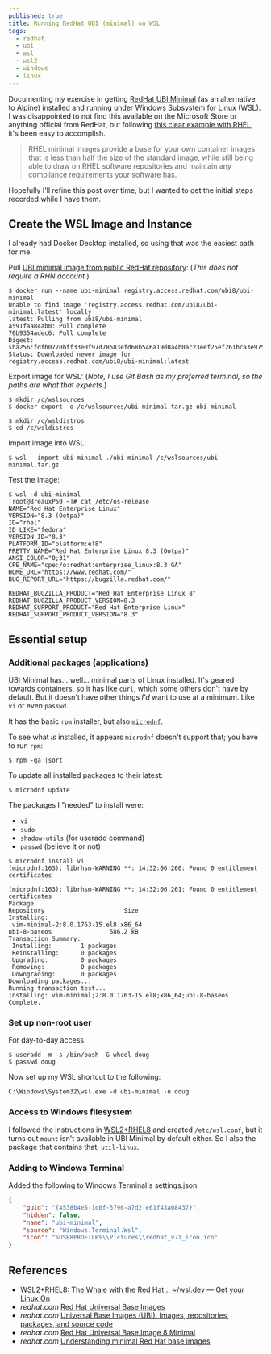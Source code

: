 ```yaml
---
published: true
title: Running RedHat UBI (minimal) on WSL
tags:
  - redhat
  - ubi
  - wsl
  - wsl2
  - windows
  - linux
---
```

Documenting my exercise in getting [RedHat UBI Minimal](https://access.redhat.com/documentation/en-us/red_hat_enterprise_linux/8/html-single/building_running_and_managing_containers/index#understanding-minimal-red-hat-base-images_building-running-and-managing-containers) (as an alternative to Alpine) installed and running under Windows Subsystem for Linux (WSL). I was disappointed to not find this available on the Microsoft Store or anything official from RedHat, but following [this clear example with RHEL](https://wsl.dev/mobyrhel8/), it's been easy to accomplish.

> RHEL minimal images provide a base for your own container images that is less than half the size of the standard image, while still being able to draw on RHEL software repositories and maintain any compliance requirements your software has.

Hopefully I'll refine this post over time, but I wanted to get the initial steps recorded while I have them.

## Create the WSL Image and Instance

I already had Docker Desktop installed, so using that was the easiest path for me.

Pull [UBI minimal image from public RedHat repository](https://catalog.redhat.com/software/containers/ubi8/ubi-minimal/5c359a62bed8bd75a2c3fba8?gti-tabs=unauthenticated&container-tabs=gti): (_This does not require a RHN account._)
```console
$ docker run --name ubi-minimal registry.access.redhat.com/ubi8/ubi-minimal
Unable to find image 'registry.access.redhat.com/ubi8/ubi-minimal:latest' locally
latest: Pulling from ubi8/ubi-minimal
a591faa84ab0: Pull complete
76b9354adec6: Pull complete
Digest: sha256:fdfb0770bff33e0f97d78583efd68b546a19d0a4b0ac23eef25ef261bca3e975
Status: Downloaded newer image for registry.access.redhat.com/ubi8/ubi-minimal:latest
```

Export image for WSL: (_Note, I use Git Bash as my preferred terminal, so the paths are what that expects._)
```console
$ mkdir /c/wslsources
$ docker export -o /c/wslsources/ubi-minimal.tar.gz ubi-minimal

$ mkdir /c/wsldistros
$ cd /c/wsldistros
```

Import image into WSL:
```console
$ wsl --import ubi-minimal ./ubi-minimal /c/wslsources/ubi-minimal.tar.gz
```

Test the image:
```console
$ wsl -d ubi-minimal
[root@BreauxP50 ~]# cat /etc/os-release
NAME="Red Hat Enterprise Linux"
VERSION="8.3 (Ootpa)"
ID="rhel"
ID_LIKE="fedora"
VERSION_ID="8.3"
PLATFORM_ID="platform:el8"
PRETTY_NAME="Red Hat Enterprise Linux 8.3 (Ootpa)"
ANSI_COLOR="0;31"
CPE_NAME="cpe:/o:redhat:enterprise_linux:8.3:GA"
HOME_URL="https://www.redhat.com/"
BUG_REPORT_URL="https://bugzilla.redhat.com/"

REDHAT_BUGZILLA_PRODUCT="Red Hat Enterprise Linux 8"
REDHAT_BUGZILLA_PRODUCT_VERSION=8.3
REDHAT_SUPPORT_PRODUCT="Red Hat Enterprise Linux"
REDHAT_SUPPORT_PRODUCT_VERSION="8.3"
```

## Essential setup

### Additional packages (applications)

UBI Minimal has... well... minimal parts of Linux installed. It's geared towards containers, so it has like `curl`, which some others don't have by default. But it doesn't have other things _I'd_ want to use at a minimum. Like `vi` or even `passwd`.

It has the basic `rpm` installer, but also [`microdnf`](https://github.com/rpm-software-management/microdnf).

To see what _is_ installed, it appears `microdnf` doesn't support that; you have to run `rpm`:
```console
$ rpm -qa |sort
```

To update all installed packages to their latest:
```console
$ microdnf update
```

The packages I "needed" to install were:
- `vi`
- `sudo`
- `shadow-utils` (for useradd command)
- `passwd` (believe it or not)

```console
$ microdnf install vi
(microdnf:163): librhsm-WARNING **: 14:32:06.260: Found 0 entitlement certificates

(microdnf:163): librhsm-WARNING **: 14:32:06.261: Found 0 entitlement certificates
Package                                                                             Repository                      Size
Installing:
 vim-minimal-2:8.0.1763-15.el8.x86_64                                               ubi-8-baseos                586.2 kB
Transaction Summary:
 Installing:        1 packages
 Reinstalling:      0 packages
 Upgrading:         0 packages
 Removing:          0 packages
 Downgrading:       0 packages
Downloading packages...
Running transaction test...
Installing: vim-minimal;2:8.0.1763-15.el8;x86_64;ubi-8-baseos
Complete.
```

### Set up non-root user

For day-to-day access.
```console
$ useradd -m -s /bin/bash -G wheel doug
$ passwd doug
```

Now set up my WSL shortcut to the following:
```
C:\Windows\System32\wsl.exe -d ubi-minimal -u doug
```

### Access to Windows filesystem

I followed the instructions in [WSL2+RHEL8](https://wsl.dev/mobyrhel8/) and created `/etc/wsl.conf`, but it turns out `mount` isn't available in UBI Minimal by default either. So I also the package that contains that, `util-linux`.

### Adding to Windows Terminal

Added the following to Windows Terminal's settings.json:
```json
{
    "guid": "{4538b4e5-1c0f-5796-a7d2-e61f43a08437}",
    "hidden": false,
    "name": "ubi-minimal",
    "source": "Windows.Terminal.Wsl",
    "icon": "%USERPROFILE%\\Pictures\\redhat_v7T_icon.ico"
}
```


## References
* [WSL2+RHEL8: The Whale with the Red Hat :: ~/wsl.dev — Get your Linux On](https://wsl.dev/mobyrhel8/)
* _redhat.com_ [Red Hat Universal Base Images ](https://developers.redhat.com/products/rhel/ubi)
* _redhat.com_ [Universal Base Images (UBI): Images, repositories, packages, and source code ](https://access.redhat.com/articles/4238681)
* _redhat.com_ [Red Hat Universal Base Image 8 Minimal](https://catalog.redhat.com/software/containers/ubi8/ubi-minimal/5c359a62bed8bd75a2c3fba8?gti-tabs=unauthenticated)
* _redhat.com_ [Understanding minimal Red Hat base images](https://access.redhat.com/documentation/en-us/red_hat_enterprise_linux/8/html-single/building_running_and_managing_containers/index#understanding-minimal-red-hat-base-images_building-running-and-managing-containers)
